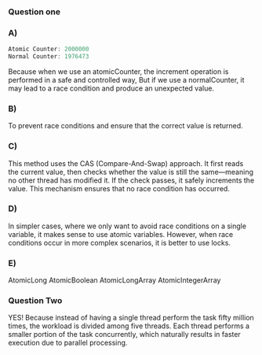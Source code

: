 ### Question one

### A)
```java
Atomic Counter: 2000000
Normal Counter: 1976473
```
Because when we use an atomicCounter, the increment operation is performed in a safe and controlled way,
But if we use a normalCounter, it may lead to a race condition and produce an unexpected value.

### B)
To prevent race conditions and ensure that the correct value is returned.

### C)
This method uses the CAS (Compare-And-Swap) approach. It first reads the current value,
then checks whether the value is still the same—meaning no other thread has modified it. 
If the check passes, it safely increments the value. This mechanism ensures that no race condition has occurred.

### D)
In simpler cases, where we only want to avoid race conditions on a single variable,
 it makes sense to use atomic variables. However, when race conditions occur in more complex scenarios, it is better to use locks.

### E)
AtomicLong
AtomicBoolean
AtomicLongArray
AtomicIntegerArray

### Question Two
YES!
Because instead of having a single thread perform the task fifty million times, 
the workload is divided among five threads. Each thread performs a smaller portion of the task concurrently,
which naturally results in faster execution due to parallel processing.